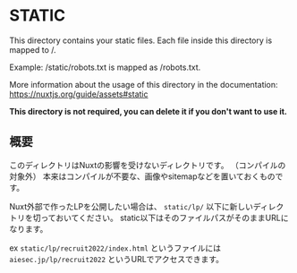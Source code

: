 # STATIC

This directory contains your static files.
Each file inside this directory is mapped to /.

Example: /static/robots.txt is mapped as /robots.txt.

More information about the usage of this directory in the documentation:
https://nuxtjs.org/guide/assets#static

**This directory is not required, you can delete it if you don't want to use it.**

## 概要

このディレクトリはNuxtの影響を受けないディレクトリです。 （コンパイルの対象外）
本来はコンパイルが不要な、画像やsitemapなどを置いておくものです。

Nuxt外部で作ったLPを公開したい場合は、 `static/lp/` 以下に新しいディレクトリを切っておいてください。
static以下はそのファイルパスがそのままURLになります。

ex `static/lp/recruit2022/index.html` というファイルには `aiesec.jp/lp/recruit2022` というURLでアクセスできます。
